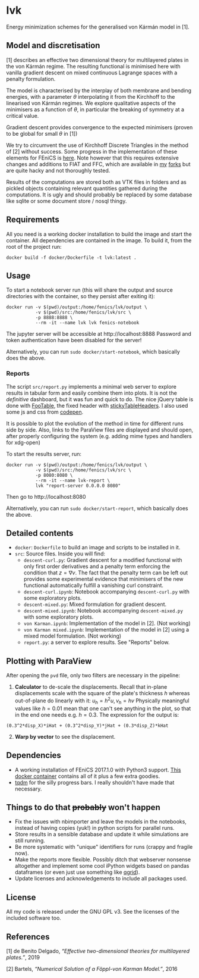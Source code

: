 # lvk

Energy minimization schemes for the generalised von Kármán model in [1].

## Model and discretisation

[1] describes an effective two dimensional theory for multilayered plates in
the von Kármán regime. The resulting functional is minimised here with vanilla
gradient descent on mixed continuous Lagrange spaces with a penalty formulation.

The model is characterised by the interplay of both membrane and bending
energies, with a parameter $\theta$ interpolating it from the Kirchhoff to the
linearised von Kármán regimes. We explore qualitative aspects of the
minimisers as a function of $\theta$, in particular the breaking of symmetry
at a critical value.

Gradient descent provides convergence to the expected minimisers (proven to be
global for small $\theta$ in [1])

We try to circumvent the use of Kirchhoff Discrete Triangles in the method 
of [2] without success. Some progress in the implementation of these
elements for FEniCS is [here](https://bitbucket.org/mdbenito/hermite). Note
however that this requires extensive changes and additions to FIAT and FFC, which
are available in [my]([https://bitbucket.org/mdbenito/fiat-fork) 
[forks](https://bitbucket.org/mdbenito/ffc-fork) but are quite hacky and not
thoroughly tested.

Results of the computations are stored both as VTK files in folders and as
pickled objects containing relevant quantities gathered during the
computations. It is ugly and should probably be replaced by some database like
sqlite or some document store / nosql thingy. 

## Requirements

All you need is a working docker installation to build the image and start
the container. All dependencies are contained in the image. To build it,
from the root of the project run:

```
docker build -f docker/Dockerfile -t lvk:latest .
```

## Usage

To start a notebook server run (this will share the output and source
directories with the container, so they persist after exiting it):

```shell
docker run -v $(pwd)/output:/home/fenics/lvk/output \
           -v $(pwd)/src:/home/fenics/lvk/src \
           -p 8888:8888 \
           --rm -it --name lvk lvk fenics-notebook
```
The jupyter server will be accessible at http://localhost:8888
Password and token authentication have been disabled for the server!

Alternatively, you can run `sudo docker/start-notebook`, which basically
does the above.

### Reports

The script `src/report.py` implements a minimal web server to explore results
in tabular form and easily combine them into plots. It is not the _definitive_
dashboard, but it was fun and quick to do. The nice jQuery table is done with
 [FooTable](http://fooplugins.github.io/FooTable/),
the fixed header with
 [stickyTableHeaders](https://github.com/jmosbech/StickyTableHeaders).
I also used some js and css from [codepen](https://codepen.io).

It is possible to plot the evolution of the method in time for different runs
side by side. Also, links to the ParaView files are displayed and should open, after
properly configuring the system (e.g. adding mime types and handlers for xdg-open)


To start the results server, run:

```shell
docker run -v $(pwd)/output:/home/fenics/lvk/output \
           -v $(pwd)/src:/home/fenics/lvk/src \
           -p 8080:8080 \
           --rm -it --name lvk-report \
           lvk "report-server 0.0.0.0 8080"
```

Then go to http://localhost:8080

Alternatively, you can run `sudo docker/start-report`, which basically
does the above.


## Detailed contents

* `docker`: `Dockerfile` to build an image and scripts to be installed in it.
* `src`: Source files. Inside you will find:
   * `descent-curl.py`: Gradient descent for a modified functional with only first
     order derivatives and a penalty term enforcing the condition that 
     $z = \nabla v$. The fact that the penalty term can be left out provides
     some experimental evidence that minimisers of the new functional automatically
     fulfill a vanishing curl constraint.
   * `descent-curl.ipynb`: Notebook accompanying `descent-curl.py` with some
     exploratory plots.
   * `descent-mixed.py`: Mixed formulation for gradient descent.
   * `descent-mixed.ipynb`: Notebook accompanying `descent-mixed.py` with some
     exploratory plots.
   * `von Karman.ipynb`: Implementation of the model in [2]. (Not working)
   * `von Karman mixed.ipynb`: Implementation of the model in [2] using a
     mixed model formulation. (Not working)
   * `report.py`: a server to explore results. See "Reports" below.
 
  

## Plotting with ParaView

After opening the `pvd` file, only two filters are necessary in the pipeline:
 1. **Calculator** to de-scale the displacements. Recall that in-plane
  displacements scale with the square of the plate's thickness $h$ whereas
  out-of-plane do linearly with it: $u_h = h^2 u, v_h = h v$
  Physically meaningful values like $h = 0.01$ mean that one can't see anything
  in the plot, so that in the end one needs e.g. $h = 0.3$. The expression for the
  output is: 
  ```
  (0.3^2*disp_X)*iHat + (0.3^2*disp_Y)*jHat + (0.3*disp_Z)*kHat
  ```
 2. **Warp by vector** to see the displacement.


## Dependencies

* A working installation of FEniCS 2017.1.0 with Python3 support.
 [This docker container]() contains all of it plus a few extra goodies.
* [tqdm](https://github.com/tqdm/tqdm) for the silly progress bars.
 I really shouldn't have made that necessary.


## Things to do that ~~probably~~ won't happen

* Fix the issues with nbimporter and leave the models in the notebooks,
  instead of having copies (yuk!) in python scripts for parallel runs.
* Store results in a sensible database and update it while simulations are
  still running.
* Be more systematic with "unique" identifiers for runs (crappy and fragile now).
* Make the reports more flexible. Possibly ditch that webserver nonsense
  altogether and implement some cool iPython widgets based on pandas dataframes
  (or even just use something like [qgrid](https://github.com/quantopian/qgrid)).
* Update licenses and acknowledgements to include all packages used.


## License

All my code is released under the GNU GPL v3. See the licenses of the included
software too.


## References

[1] de Benito Delgado, *“Effective two-dimensional theories for
multilayered plates.”*, 2019

[2] Bartels, *“Numerical Solution of a Föppl-von Karman Model.”*, 2016
